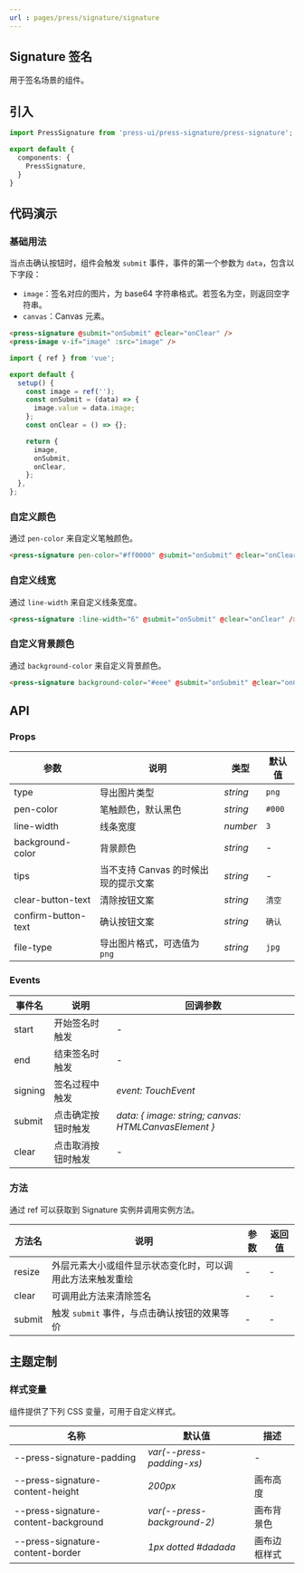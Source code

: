```yaml
---
url : pages/press/signature/signature
---
```


## Signature 签名

用于签名场景的组件。

## 引入

```ts
import PressSignature from 'press-ui/press-signature/press-signature';

export default {
  components: {
    PressSignature,
  }
}
```

## 代码演示

### 基础用法

当点击确认按钮时，组件会触发 `submit` 事件，事件的第一个参数为 `data`，包含以下字段：

- `image`：签名对应的图片，为 base64 字符串格式。若签名为空，则返回空字符串。
- `canvas`：Canvas 元素。

```html
<press-signature @submit="onSubmit" @clear="onClear" />
<press-image v-if="image" :src="image" />
```

```js
import { ref } from 'vue';

export default {
  setup() {
    const image = ref('');
    const onSubmit = (data) => {
      image.value = data.image;
    };
    const onClear = () => {};

    return {
      image,
      onSubmit,
      onClear,
    };
  },
};
```

### 自定义颜色

通过 `pen-color` 来自定义笔触颜色。

```html
<press-signature pen-color="#ff0000" @submit="onSubmit" @clear="onClear" />
```

### 自定义线宽

通过 `line-width` 来自定义线条宽度。

```html
<press-signature :line-width="6" @submit="onSubmit" @clear="onClear" />
```

### 自定义背景颜色

通过 `background-color` 来自定义背景颜色。

```html
<press-signature background-color="#eee" @submit="onSubmit" @clear="onClear" />
```

## API

### Props

| 参数                | 说明                                 | 类型     | 默认值 |
| ------------------- | ------------------------------------ | -------- | ------ |
| type                | 导出图片类型                         | _string_ | `png`  |
| pen-color           | 笔触颜色，默认黑色                   | _string_ | `#000` |
| line-width          | 线条宽度                             | _number_ | `3`    |
| background-color    | 背景颜色                             | _string_ | -      |
| tips                | 当不支持 Canvas 的时候出现的提示文案 | _string_ | -      |
| clear-button-text   | 清除按钮文案                         | _string_ | `清空` |
| confirm-button-text | 确认按钮文案                         | _string_ | `确认` |
| file-type           | 导出图片格式，可选值为 `png`         | _string_ | `jpg`  |

### Events

| 事件名  | 说明               | 回调参数                                             |
| ------- | ------------------ | ---------------------------------------------------- |
| start   | 开始签名时触发     | -                                                    |
| end     | 结束签名时触发     | -                                                    |
| signing | 签名过程中触发     | _event: TouchEvent_                                  |
| submit  | 点击确定按钮时触发 | _data: { image: string; canvas: HTMLCanvasElement }_ |
| clear   | 点击取消按钮时触发 | -                                                    |

### 方法

通过 ref 可以获取到 Signature 实例并调用实例方法。

| 方法名 | 说明                                                       | 参数 | 返回值 |
| ------ | ---------------------------------------------------------- | ---- | ------ |
| resize | 外层元素大小或组件显示状态变化时，可以调用此方法来触发重绘 | -    | -      |
| clear  | 可调用此方法来清除签名                                     | -    | -      |
| submit | 触发 `submit` 事件，与点击确认按钮的效果等价               | -    | -      |

## 主题定制

### 样式变量

组件提供了下列 CSS 变量，可用于自定义样式。

| 名称                                 | 默认值                      | 描述         |
| ------------------------------------ | --------------------------- | ------------ |
| --press-signature-padding            | _var(--press-padding-xs)_   | -            |
| --press-signature-content-height     | _200px_                     | 画布高度     |
| --press-signature-content-background | _var(--press-background-2)_ | 画布背景色   |
| --press-signature-content-border     | _1px dotted #dadada_        | 画布边框样式 |
